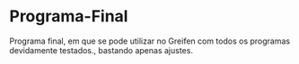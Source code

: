 # Programa-Final
Programa final, em que se pode utilizar no Greifen com todos os programas devidamente testados., bastando apenas ajustes.
